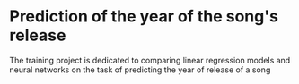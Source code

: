 # Prediction of the year of the song's release
The training project is dedicated to comparing linear regression models and neural networks on the task of predicting the year of release of a song
